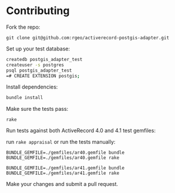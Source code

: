 # Contributing

Fork the repo:

`git clone git@github.com:rgeo/activerecord-postgis-adapter.git`

Set up your test database:

```sh
createdb postgis_adapter_test
createuser -s postgres
psql postgis_adapter_test
=# CREATE EXTENSION postgis;
```

Install dependencies:

```sh
bundle install
```

Make sure the tests pass:

`rake`

Run tests against both ActiveRecord 4.0 and 4.1 test gemfiles:

run `rake appraisal` or run the tests manually:

```
BUNDLE_GEMFILE=./gemfiles/ar40.gemfile bundle
BUNDLE_GEMFILE=./gemfiles/ar40.gemfile rake

BUNDLE_GEMFILE=./gemfiles/ar41.gemfile bundle
BUNDLE_GEMFILE=./gemfiles/ar41.gemfile rake
```

Make your changes and submit a pull request.
